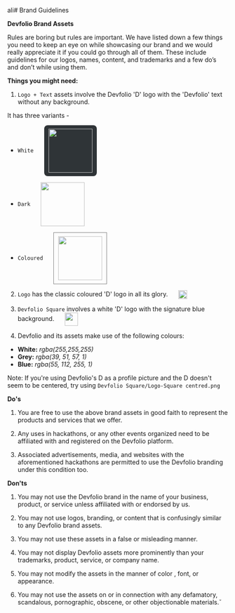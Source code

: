 ali# Brand Guidelines

**Devfolio Brand Assets**

Rules are boring but rules are important. We have listed down a few things you need to keep an eye on while showcasing our brand and we would really appreciate it if you could go through all of them. These include guidelines for our logos, names, content, and trademarks and a few do’s and don’t while using them.

**Things you might need:**

1. `Logo + Text` assets involve the Devfolio 'D' logo with the 'Devfolio' text without any background.

It has three variants -

- `White` <img src ="Logo + Text - White/Devfolio - White.png" style="width: 100px; background-color: #2F3437; padding: 8px 10px 8px 10px; border-radius: 8px;margin-left: 20px;" align="center">

- `Dark` <img src ="Logo + Text - Dark/Devfolio - Dark.svg" style="width: 100px; margin-left: 20px;" align="center">

- `Coloured` <img src ="Logo + Text - Colored/Devfolio - Normal.svg" style="width: 100px; margin-left: 20px; border: 1px solid grey; padding: 8px 10px 8px 10px" align="center">

2. `Logo` has the classic coloured 'D' logo in all its glory. <img src ="Logo/Logo.svg" style="width: 20px; margin-left: 20px;" align="center">

3. `Devfolio Square` involves a white 'D' logo with the signature blue background. <img src ="Devfolio Square/Square.png" style="width: 30px; margin-left: 20px;" align="center">

4. Devfolio and its assets make use of the following colours:

- **White:** _rgba(255,255,255)_
- **Grey:** _rgba(39, 51, 57, 1)_
- **Blue:** _rgba(55, 112, 255, 1)_

Note: If you're using Devfolio's D as a profile picture and the D doesn't seem to be centered, try using `Devfolio Square/Logo-Square centred.png`

**Do's**

1. You are free to use the above brand assets in good faith to represent the products and services that we offer.

2. Any uses in hackathons, or any other events organized need to be affiliated with and registered on the Devfolio platform.

3. Associated advertisements, media, and websites with the aforementioned hackathons are permitted to use the Devfolio branding under this condition too.

**Don'ts**

1. You may not use the Devfolio brand in the name of your business, product, or service unless affiliated with or endorsed by us.

2. You may not use logos, branding, or content that is confusingly similar to any Devfolio brand assets.

3. You may not use these assets in a false or misleading manner.

4. You may not display Devfolio assets more prominently than your trademarks, product, service, or company name.

5. You may not modify the assets in the manner of color , font, or appearance.

6. You may not use the assets on or in connection with any defamatory, scandalous, pornographic, obscene, or other objectionable materials.̌

